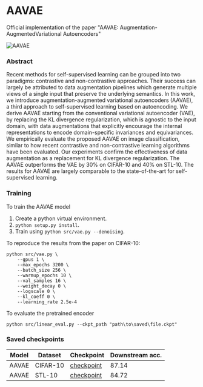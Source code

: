 # AAVAE

Official implementation of the paper "AAVAE: Augmentation-AugmentedVariational Autoencoders"

![AAVAE](https://aavae.s3.us-east-2.amazonaws.com/images/model.png)

### Abstract

Recent methods for self-supervised learning can be grouped into two paradigms: contrastive and non-contrastive approaches. Their success can largely be attributed to data augmentation pipelines which generate multiple views of a single input that preserve the underlying semantics. In this work, we introduce augmentation-augmented variational autoencoders (AAVAE), a third approach to self-supervised learning based on autoencoding. We derive AAVAE starting from the conventional variational autoencoder (VAE), by replacing the KL divergence regularization, which is agnostic to the input domain, with data augmentations that explicitly encourage the internal representations to encode domain-specific invariances and equivariances. We empirically evaluate the proposed AAVAE on image classification, similar to how recent contrastive and non-contrastive learning algorithms have been evaluated. Our experiments confirm the effectiveness of data augmentation as a replacement for KL divergence regularization. The AAVAE outperforms the VAE by 30\% on CIFAR-10 and 40\% on STL-10. The results for AAVAE are largely comparable to the state-of-the-art for self-supervised learning.

### Training

To train the AAVAE model

1. Create a python virtual environment.
2. ``python setup.py install``.
3. Train using ``python src/vae.py --denoising``.

To reproduce the results from the paper on CIFAR-10:

```
python src/vae.py \
    --gpus 1 \
    --max_epochs 3200 \
    --batch_size 256 \
    --warmup_epochs 10 \
    --val_samples 16 \
    --weight_decay 0 \
    --logscale 0 \
    --kl_coeff 0 \
    --learning_rate 2.5e-4
```

To evaluate the pretrained encoder

```
python src/linear_eval.py --ckpt_path "path\to\saved\file.ckpt"
```

### Saved checkpoints

| Model | Dataset | Checkpoint | Downstream acc. |
| --- | --- | --- | --- |
| AAVAE | CIFAR-10 | [checkpoint](https://aavae.s3.us-east-2.amazonaws.com/checkpoints/aavae_cifar10.ckpt) | 87.14 |
| AAVAE | STL-10 | [checkpoint](https://aavae.s3.us-east-2.amazonaws.com/checkpoints/aavae_stl10.ckpt) | 84.72 |
